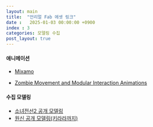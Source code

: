 ```yaml
---
layout: main
title:  "언리얼 Fab 에셋 링크"
date :   2025-01-03 00:00:00 +0900
index : 3
categories: 모델링 수집
post_layout: true
---
```



<h4> 애니메이션 </h4>
<ul class="actions">
  <li><a href="https://www.mixamo.com/#/" class="button">Mixamo</a></li>
</ul>
<ul class="actions">
  <li><a href="https://www.fab.com/listings/0ab8b490-0903-479e-ba78-41a5324a559f" class="button">Zombie Movement and Modular Interaction Animations</a></li>
</ul>

<h4> 수집 모델링 </h4>

<ul class="actions">
  <li><a href="https://www.aplaybox.com/u/636064186" class="button">소녀전선2 공개 모델링</a></li>
  <li><a href="https://like-tea.tistory.com/337" class="button">원신 공개 모델링(키라라까지)</a></li>
</ul>